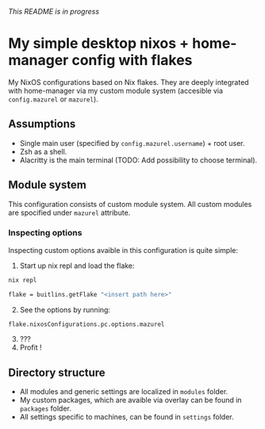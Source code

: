 *This README is in progress*

# My simple desktop nixos + home-manager config with flakes

My NixOS configurations based on Nix flakes. They are deeply integrated with home-manager via my custom module system (accesible via `config.mazurel` or `mazurel`).

## Assumptions

- Single main user (specified by `config.mazurel.username`) + root user.
- Zsh as a shell.
- Alacritty is the main terminal (TODO: Add possibility to choose terminal).

## Module system

This configuration consists of custom module system. 
All custom modules are spocified under `mazurel` attribute.

### Inspecting options

Inspecting custom options avaible in this configuration is quite simple:

1. Start up nix repl and load the flake:
``` bash
nix repl
```
```nix
flake = buitlins.getFlake "<insert path here>"
```

2. See the options by running:
```nix
flake.nixosConfigurations.pc.options.mazurel
```

3. ???
4. Profit !

## Directory structure

- All modules and generic settings are localized in `modules` folder.
- My custom packages, which are avaible via overlay can be found in `packages` folder.
- All settings specific to machines, can be found in `settings` folder.




